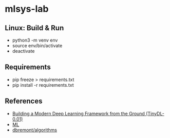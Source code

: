 # mlsys-lab




## Linux: Build & Run

- python3 -m venv env
- source env/bin/activate
- deactivate

## Requirements

- pip freeze > requirements.txt
- pip install -r requirements.txt

## References

- [Building a Modern Deep Learning Framework from the Ground (TinyDL-0.01)](https://www.alibabacloud.com/blog/building-a-modern-deep-learning-framework-from-the-ground-tinydl-0-01_601646)
- [ML](https://righteous-guardian-68f.notion.site/ML-114ca235981a437e96ddea1a3a0bc908?source=copy_link)
- [dbremont/algorithms](https://github.com/dbremont/algorithms)
